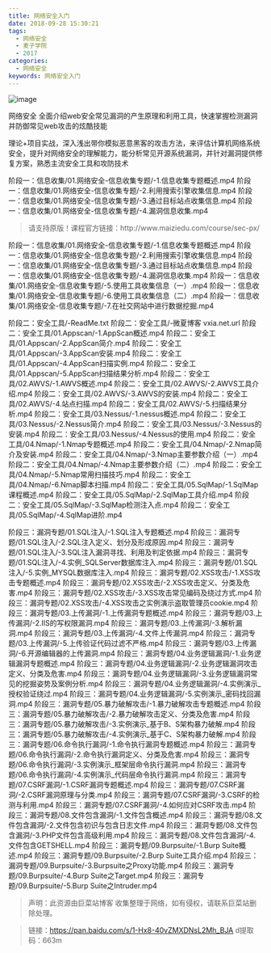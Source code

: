 ```yaml
---
title: 网络安全入门
date: 2018-09-28 15:30:21
tags:
  - 网络安全
  - 麦子学院
  - 2017
categories:
  - 网络安全
keywords: 网络安全入门
---
```

![image](http://www.maiziedu.com/uploads/new_img/20161202161125_21423.png)

网络安全
全面介绍web安全常见漏洞的产生原理和利用工具，快速掌握检测漏洞并防御常见web攻击的炫酷技能

理论+项目实战，深入浅出带你模拟恶意黑客的攻击方法，来评估计算机网络系统安全，提升对网络安全的理解能力，能分析常见开源系统漏洞，并针对漏洞提供修复方案，熟悉主流安全工具和攻防技术

阶段一：信息收集/01.网络安全-信息收集专题/-1.信息收集专题概述.mp4
阶段一：信息收集/01.网络安全-信息收集专题/-2.利用搜索引擎收集信息.mp4
阶段一：信息收集/01.网络安全-信息收集专题/-3.通过目标站点收集信息.mp4
阶段一：信息收集/01.网络安全-信息收集专题/-4.漏洞信息收集.mp4

<!-- more -->
<blockquote class="blockquote-center">
请支持原版！课程官方链接：http://www.maiziedu.com/course/sec-px/</blockquote>
</blockquote>

阶段一：信息收集/01.网络安全-信息收集专题/-1.信息收集专题概述.mp4
阶段一：信息收集/01.网络安全-信息收集专题/-2.利用搜索引擎收集信息.mp4
阶段一：信息收集/01.网络安全-信息收集专题/-3.通过目标站点收集信息.mp4
阶段一：信息收集/01.网络安全-信息收集专题/-4.漏洞信息收集.mp4
阶段一：信息收集/01.网络安全-信息收集专题/-5.使用工具收集信息（一）.mp4
阶段一：信息收集/01.网络安全-信息收集专题/-6.使用工具收集信息（二）.mp4
阶段一：信息收集/01.网络安全-信息收集专题/-7.在社交网站中进行数据挖掘.mp4

阶段二：安全工具/-ReadMe.txt
阶段二：安全工具/-微夏博客 vxia.net.url
阶段二：安全工具/01.Appscan/-1.AppScan概述.mp4
阶段二：安全工具/01.Appscan/-2.AppScan简介.mp4
阶段二：安全工具/01.Appscan/-3.AppScan安装.mp4
阶段二：安全工具/01.Appscan/-4.AppScan扫描实例.mp4
阶段二：安全工具/01.Appscan/-5.AppScan扫描结果分析.mp4
阶段二：安全工具/02.AWVS/-1.AWVS概述.mp4
阶段二：安全工具/02.AWVS/-2.AWVS工具介绍.mp4
阶段二：安全工具/02.AWVS/-3.AWVS的安装.mp4
阶段二：安全工具/02.AWVS/-4.站点扫描.mp4
阶段二：安全工具/02.AWVS/-5.扫描结果分析.mp4
阶段二：安全工具/03.Nessus/-1.nessus概述.mp4
阶段二：安全工具/03.Nessus/-2.Nessus简介.mp4
阶段二：安全工具/03.Nessus/-3.Nessus的安装.mp4
阶段二：安全工具/03.Nessus/-4.Nessus的使用.mp4
阶段二：安全工具/04.Nmap/-1.Nmap专题概述.mp4
阶段二：安全工具/04.Nmap/-2.Nmap简介及安装.mp4
阶段二：安全工具/04.Nmap/-3.Nmap主要参数介绍（一）.mp4
阶段二：安全工具/04.Nmap/-4.Nmap主要参数介绍（二）.mp4
阶段二：安全工具/04.Nmap/-5.Nmap常用扫描技巧.mp4
阶段二：安全工具/04.Nmap/-6.Nmap脚本扫描.mp4
阶段二：安全工具/05.SqlMap/-1.SqlMap课程概述.mp4
阶段二：安全工具/05.SqlMap/-2.SqlMap工具介绍.mp4
阶段二：安全工具/05.SqlMap/-3.SqlMap检测注入点.mp4
阶段二：安全工具/05.SqlMap/-4.SqlMap进阶.mp4

阶段三：漏洞专题/01.SQL注入/-1.SQL注入专题概述.mp4
阶段三：漏洞专题/01.SQL注入/-2.SQL注入定义、划分及形成原因.mp4
阶段三：漏洞专题/01.SQL注入/-3.SQL注入漏洞寻找、利用及判定依据.mp4
阶段三：漏洞专题/01.SQL注入/-4.实例_SQLServer数据库注入.mp4
阶段三：漏洞专题/01.SQL注入/-5.实例_MYSQL数据库注入.mp4
阶段三：漏洞专题/02.XSS攻击/-1.XSS攻击专题概述.mp4
阶段三：漏洞专题/02.XSS攻击/-2.XSS攻击定义、分类及危害.mp4
阶段三：漏洞专题/02.XSS攻击/-3.XSS攻击常见编码及绕过方式.mp4
阶段三：漏洞专题/02.XSS攻击/-4.XSS攻击之实例演示盗取管理员cookie.mp4
阶段三：漏洞专题/03.上传漏洞/-1.上传漏洞专题概述.mp4
阶段三：漏洞专题/03.上传漏洞/-2.IIS的写权限漏洞.mp4
阶段三：漏洞专题/03.上传漏洞/-3.解析漏洞.mp4
阶段三：漏洞专题/03.上传漏洞/-4.文件上传漏洞.mp4
阶段三：漏洞专题/03.上传漏洞/-5.上传验证代码过滤不严格.mp4
阶段三：漏洞专题/03.上传漏洞/-6.开源编辑器的上传漏洞.mp4
阶段三：漏洞专题/04.业务逻辑漏洞/-1.业务逻辑漏洞专题概述.mp4
阶段三：漏洞专题/04.业务逻辑漏洞/-2.业务逻辑漏洞攻击定义、分类及危害.mp4
阶段三：漏洞专题/04.业务逻辑漏洞/-3.业务逻辑漏洞常见的挖掘姿势及案例分析.mp4
阶段三：漏洞专题/04.业务逻辑漏洞/-4.实例演示_授权验证绕过.mp4
阶段三：漏洞专题/04.业务逻辑漏洞/-5.实例演示_密码找回漏洞.mp4
阶段三：漏洞专题/05.暴力破解攻击/-1.暴力破解攻击专题概述.mp4
阶段三：漏洞专题/05.暴力破解攻击/-2.暴力破解攻击定义、分类及危害.mp4
阶段三：漏洞专题/05.暴力破解攻击/-3.实例演示_基于B、S架构暴力破解.mp4
阶段三：漏洞专题/05.暴力破解攻击/-4.实例演示_基于C、S架构暴力破解.mp4
阶段三：漏洞专题/06.命令执行漏洞/-1.命令执行漏洞专题概述.mp4
阶段三：漏洞专题/06.命令执行漏洞/-2.命令执行漏洞定义、分类及危害.mp4
阶段三：漏洞专题/06.命令执行漏洞/-3.实例演示_框架层命令执行漏洞.mp4
阶段三：漏洞专题/06.命令执行漏洞/-4.实例演示_代码层命令执行漏洞.mp4
阶段三：漏洞专题/07.CSRF漏洞/-1.CSRF漏洞专题概述.mp4
阶段三：漏洞专题/07.CSRF漏洞/-2.CSRF漏洞原理与分类.mp4
阶段三：漏洞专题/07.CSRF漏洞/-3.CSRF的检测与利用.mp4
阶段三：漏洞专题/07.CSRF漏洞/-4.如何应对CSRF攻击.mp4
阶段三：漏洞专题/08.文件包含漏洞/-1.文件包含概述.mp4
阶段三：漏洞专题/08.文件包含漏洞/-2.文件包含初识与包含日志文件.mp4
阶段三：漏洞专题/08.文件包含漏洞/-3.PHP文件包含高级利用.mp4
阶段三：漏洞专题/08.文件包含漏洞/-4.文件包含GETSHELL.mp4
阶段三：漏洞专题/09.Burpsuite/-1.Burp Suite概述.mp4
阶段三：漏洞专题/09.Burpsuite/-2.Burp Suite工具介绍.mp4
阶段三：漏洞专题/09.Burpsuite/-3.Burpsuite之Proxy功能.mp4
阶段三：漏洞专题/09.Burpsuite/-4.Burp Suite之Target.mp4
阶段三：漏洞专题/09.Burpsuite/-5.Burp Suite之Intruder.mp4

<blockquote class="blockquote-center">声明：此资源由巨菜站博客 收集整理于网络，如有侵权，请联系巨菜站删除处理。</blockquote>

> 链接：https://pan.baidu.com/s/1-Hx8-40vZMXDNsL2Mh_BJA d提取码：663m
